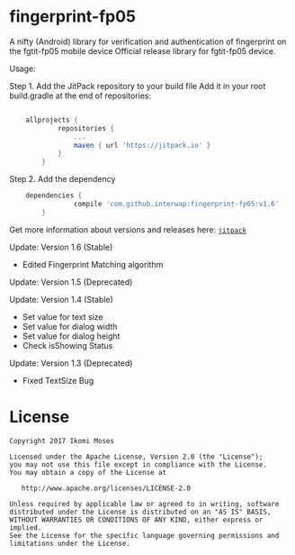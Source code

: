 # fingerprint-fp05
A nifty (Android) library for verification and authentication of fingerprint on the fgtit-fp05 mobile device
Official release library for fgtit-fp05 device.

Usage:

Step 1. Add the JitPack repository to your build file
Add it in your root build.gradle at the end of repositories:

```gradle

    allprojects {
    		repositories {
    			...
    			maven { url 'https://jitpack.io' }
    		}
    	}

 ```

Step 2. Add the dependency
```gradle
    dependencies {
    	        compile 'com.github.interwap:fingerprint-fp05:v1.6'
    	}
 ```

Get more information about versions and releases here: [`jitpack`](https://jitpack.io/#interwap/fingerprint-fp05/v1.6)


Update: Version 1.6 (Stable)
- Edited Fingerprint Matching algorithm


Update: Version 1.5 (Deprecated)


Update: Version 1.4 (Stable)
- Set value for text size
- Set value for dialog width
- Set value for dialog height
- Check isShowing Status



Update: Version 1.3 (Deprecated)
- Fixed TextSize Bug


License
=======

    Copyright 2017 Ikomi Moses

    Licensed under the Apache License, Version 2.0 (the "License");
    you may not use this file except in compliance with the License.
    You may obtain a copy of the License at

       http://www.apache.org/licenses/LICENSE-2.0

    Unless required by applicable law or agreed to in writing, software
    distributed under the License is distributed on an "AS IS" BASIS,
    WITHOUT WARRANTIES OR CONDITIONS OF ANY KIND, either express or implied.
    See the License for the specific language governing permissions and
    limitations under the License.